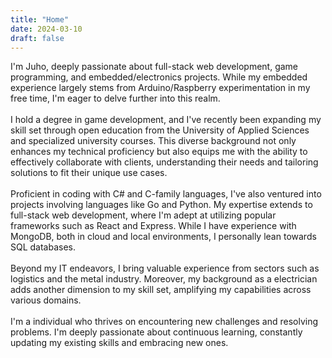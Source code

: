 ```yaml
---
title: "Home"
date: 2024-03-10
draft: false
---
```


I'm Juho, deeply passionate about full-stack web development, game programming, and embedded/electronics projects. While my embedded experience largely stems from Arduino/Raspberry experimentation in my free time, I'm eager to delve further into this realm.
\
\
I hold a degree in game development, and I've recently been expanding my skill set through open education from the University of Applied Sciences and specialized university courses. This diverse background not only enhances my technical proficiency but also equips me with the ability to effectively collaborate with clients, understanding their needs and tailoring solutions to fit their unique use cases.
\
\
Proficient in coding with C# and C-family languages, I've also ventured into projects involving languages like Go and Python. My expertise extends to full-stack web development, where I'm adept at utilizing popular frameworks such as React and Express. While I have experience with MongoDB, both in cloud and local environments, I personally lean towards SQL databases.
\
\
Beyond my IT endeavors, I bring valuable experience from sectors such as logistics and the metal industry. Moreover, my background as a electrician adds another dimension to my skill set, amplifying my capabilities across various domains.
\
\
I'm a individual who thrives on encountering new challenges and resolving problems. I'm deeply passionate about continuous learning, constantly updating my existing skills and embracing new ones.

